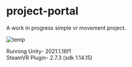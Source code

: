 # project-portal
A work in progress simple vr movement project.

![temp](https://user-images.githubusercontent.com/54323280/133127475-da8924ed-3a67-420a-8665-4bdb00f2025d.png)

Running Unity- 2021.1.16f1             
SteamVR Plugin- 2.7.3 (sdk 1.14.15)
